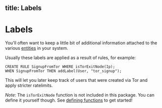 ## title: Labels

# Labels

You'll often want to keep a little bit of additional information attached to the various [entities](entities.html) in your system.

Usually these labels are applied as a result of rules, for example:

```
CREATE RULE SignupFromTor WHERE isTorExitNode(Ip);
WHEN SignupFromTor THEN addLabel(User, "tor_signup");
```

This will let you later keep track of users that were created via Tor and apply stricter ratelimits.

_Note_: The `isTorExitNode` function is not included in this package. You can define it yourself though. See [defining functions](../functions/simple.html) to get started!
